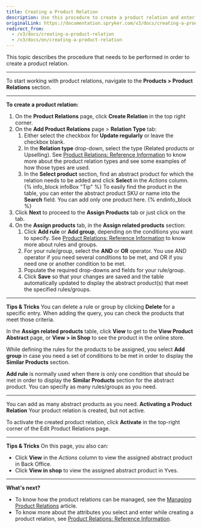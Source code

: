```yaml
---
title: Creating a Product Relation
description: Use this procedure to create a product relation and enter all the required values in the Back Office.
originalLink: https://documentation.spryker.com/v3/docs/creating-a-product-relation
redirect_from:
  - /v3/docs/creating-a-product-relation
  - /v3/docs/en/creating-a-product-relation
---
```


This topic describes the procedure that needs to be performed in order to create a product relation.
***
To start working with product relations, navigate to the **Products > Product Relations** section.
***
**To create a product relation:**
1. On the **Product Relations** page, click **Create Relation** in the top right corner.
2. On the **Add Product Relations** page > **Relation Type** tab:
    1. Either select the checkbox for **Update regularly** or leave the checkbox blank. 
    2. In the **Relation type** drop-down, select the type (Related products or Upselling). See [Product Relations: Reference Information](/docs/scos/user/user-guides/202001.0/back-office-user-guide/products/product-relations/references/product-relations-reference-information.html) to know more about the product relation types and see some examples of how those types are used.
    3. In the **Select product** section, find an abstract product for which the relation needs to be added and click **Select** in the _Actions_ column.
    {% info_block infoBox "Tip" %}
To easily find the product in the table, you can enter the abstract product SKU or name into the **Search** field. You can add only one product here.
{% endinfo_block %}
3. Click **Next** to proceed to the **Assign Products** tab or just click on the tab. 
4. On the **Assign products** tab, in the **Assign related products** section:
    1. Click **Add rule** or **Add group**, depending on the conditions you want to specify. See [Product Relations: Reference Information](/docs/scos/user/user-guides/202001.0/back-office-user-guide/products/product-relations/references/product-relations-reference-information.html) to know more about rules and groups.
    2. For your rule/group, select the **AND** or **OR** operator. You use AND operator if you need several conditions to be met, and OR if you need one or another condition to be met.
    3. Populate the required drop-downs and fields for your rule/group.
    4. Click **Save** so that your changes are saved and the table automatically updated to display the abstract product(s) that meet the specified rules/groups.
***
**Tips & Tricks**
You can delete a rule or group by clicking **Delete** for a specific entry.
When adding the query, you can check the products that meet those criteria. 

In the **Assign related products** table, click **View** to get to the **View Product Abstract** page, or **View > in Shop** to see the product in the online store.

While defining the rules for the products to be assigned, you select **Add group** in case you need a set of conditions to be met in order to display the **Similar Products** section.

**Add rule** is normally used when there is only one condition that should be met in order to display the **Similar Products** section for the abstract product. You can specify as many rules/groups as you need. 
***
You can add as many abstract products as you need.
**Activating a Product Relation**
Your product relation is created, but not active.

To activate the created product relation, click **Activate** in the top-right corner of the Edit Product Relations page.
***
**Tips & Tricks**
On this page, you also can:
* Click **View** in the _Actions_ column to view the assigned abstract product in Back Office. 
* Click **View in shop** to view the assigned abstract product in Yves. 
***
**What's next?**

* To know how the product relations can be managed, see the [Managing Product Relations](/docs/scos/user/user-guides/202001.0/back-office-user-guide/products/product-relations/managing-product-relations.html) article.
* To know more about the attributes you select and enter while creating a product relation, see [Product Relations: Reference Information](/docs/scos/user/user-guides/202001.0/back-office-user-guide/products/product-relations/references/product-relations-reference-information.html).
